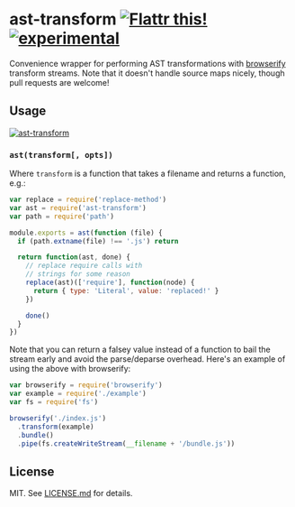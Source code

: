 # ast-transform [![Flattr this!](https://api.flattr.com/button/flattr-badge-large.png)](https://flattr.com/submit/auto?user_id=hughskennedy&url=http://github.com/hughsk/ast-transform&title=ast-transform&description=hughsk/ast-transform%20on%20GitHub&language=en_GB&tags=flattr,github,javascript&category=software)[![experimental](http://hughsk.github.io/stability-badges/dist/experimental.svg)](http://github.com/hughsk/stability-badges) #

Convenience wrapper for performing AST transformations with
[browserify](http://browserify.org/) transform streams. Note that it doesn't
handle source maps nicely, though pull requests are welcome!

## Usage ##

[![ast-transform](https://nodei.co/npm/ast-transform.png?mini=true)](https://nodei.co/npm/ast-transform)

### `ast(transform[, opts])` ###

Where `transform` is a function that takes a filename and returns a function,
e.g.:

``` javascript
var replace = require('replace-method')
var ast = require('ast-transform')
var path = require('path')

module.exports = ast(function (file) {
  if (path.extname(file) !== '.js') return

  return function(ast, done) {
    // replace require calls with
    // strings for some reason
    replace(ast)(['require'], function(node) {
      return { type: 'Literal', value: 'replaced!' }
    })

    done()
  }
})
```

Note that you can return a falsey value instead of a function to bail the
stream early and avoid the parse/deparse overhead. Here's an example of using
the above with browserify:

``` javascript
var browserify = require('browserify')
var example = require('./example')
var fs = require('fs')

browserify('./index.js')
  .transform(example)
  .bundle()
  .pipe(fs.createWriteStream(__filename + '/bundle.js'))
```

## License ##

MIT. See [LICENSE.md](http://github.com/hughsk/ast-transform/blob/master/LICENSE.md) for details.
